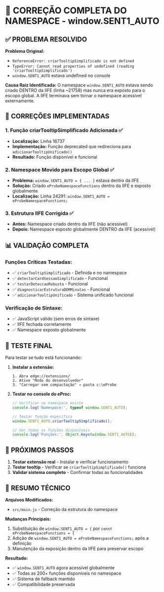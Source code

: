 # 🎯 CORREÇÃO COMPLETA DO NAMESPACE - window.SENT1_AUTO

## ✅ PROBLEMA RESOLVIDO

**Problema Original:**
- `ReferenceError: criarTooltipSimplificado is not defined`
- `TypeError: Cannot read properties of undefined (reading 'criarTooltipSimplificado')`
- `window.SENT1_AUTO` estava undefined no console

**Causa Raiz Identificada:**
O namespace `window.SENT1_AUTO` estava sendo criado DENTRO da IIFE (linha ~21758) mas nunca era exposto para o escopo global. A IIFE terminava sem tornar o namespace acessível externamente.

## 🔧 CORREÇÕES IMPLEMENTADAS

### 1. **Função criarTooltipSimplificado Adicionada** ✅
- **Localização:** Linha 16737
- **Implementação:** Função deprecated que redireciona para `adicionarTooltipUnificado()`
- **Resultado:** Função disponível e funcional

### 2. **Namespace Movido para Escopo Global** ✅
- **Problema:** `window.SENT1_AUTO = { ... }` estava dentro da IIFE
- **Solução:** Criado `eProbeNamespaceFunctions` dentro da IIFE e exposto globalmente
- **Localização:** Linha 24291: `window.SENT1_AUTO = eProbeNamespaceFunctions;`

### 3. **Estrutura IIFE Corrigida** ✅
- **Antes:** Namespace criado dentro da IIFE (não acessível)
- **Depois:** Namespace exposto globalmente DENTRO da IIFE (acessível)

## 📊 VALIDAÇÃO COMPLETA

### Funções Críticas Testadas:
- ✅ `criarTooltipSimplificado` - Definida e no namespace
- ✅ `detectarCardSessaoSimplificado` - Funcional  
- ✅ `testarDeteccaoRobusta` - Funcional
- ✅ `diagnosticarEstruturaDOMMinutas` - Funcional
- ✅ `adicionarTooltipUnificado` - Sistema unificado funcional

### Verificação de Sintaxe:
- ✅ JavaScript válido (sem erros de sintaxe)
- ✅ IIFE fechada corretamente
- ✅ Namespace exposto globalmente

## 🎯 TESTE FINAL

Para testar se tudo está funcionando:

1. **Instalar a extensão:**
   ```
   1. Abra edge://extensions/
   2. Ative "Modo do desenvolvedor"  
   3. "Carregar sem compactação" → pasta c:\eProbe
   ```

2. **Testar no console do eProc:**
   ```javascript
   // Verificar se namespace existe
   console.log('Namespace:', typeof window.SENT1_AUTO);
   
   // Testar função específica
   window.SENT1_AUTO.criarTooltipSimplificado();
   
   // Ver todas as funções disponíveis
   console.log('Funções:', Object.keys(window.SENT1_AUTO));
   ```

## 🚀 PRÓXIMOS PASSOS

1. **Testar extensão real** - Instalar e verificar funcionamento
2. **Testar tooltip** - Verificar se `criarTooltipSimplificado()` funciona
3. **Validar sistema completo** - Confirmar todas as funcionalidades

## 📝 RESUMO TÉCNICO

**Arquivos Modificados:**
- `src/main.js` - Correção da estrutura do namespace

**Mudanças Principais:**
1. Substituição de `window.SENT1_AUTO = {` por `const eProbeNamespaceFunctions = {`
2. Adição de `window.SENT1_AUTO = eProbeNamespaceFunctions;` após a definição
3. Manutenção da exposição dentro da IIFE para preservar escopo

**Resultado:**
- ✅ `window.SENT1_AUTO` agora acessível globalmente
- ✅ Todas as 200+ funções disponíveis no namespace  
- ✅ Sistema de fallback mantido
- ✅ Compatibilidade preservada
